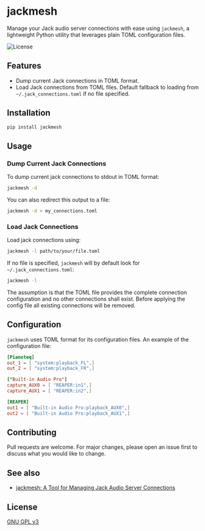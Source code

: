 # jackmesh

Manage your Jack audio server connections with ease using `jackmesh`, a lightweight Python utility that leverages plain TOML configuration files.

![License](https://github.com/omnitonal/jackmesh/blob/main/LICENSE)

## Features

- Dump current Jack connections in TOML format.
- Load Jack connections from TOML files. Default fallback to loading from `~/.jack_connections.toml` if no file specified.

## Installation

```bash
pip install jackmesh
```

## Usage

### Dump Current Jack Connections

To dump current jack connections to stdout in TOML format:

```bash
jackmesh -d
```

You can also redirect this output to a file:

```bash
jackmesh -d > my_connections.toml
```

### Load Jack Connections

Load jack connections using:

```bash
jackmesh -l path/to/your/file.toml
```

If no file is specified, `jackmesh` will by default look for `~/.jack_connections.toml`:

```bash
jackmesh -l
```

The assumption is that the TOML file provides the complete connection configuration and no other connections shall exist. Before applying the config file all existing connections will be removed.

## Configuration

`jackmesh` uses TOML format for its configuration files. An example of the configuration file:

```toml
[Pianoteq]
out_1 = [ "system:playback_FL",]
out_2 = [ "system:playback_FR",]

["Built-in Audio Pro"]
capture_AUX0 = [ "REAPER:in1",]
capture_AUX1 = [ "REAPER:in2",]

[REAPER]
out1 = [ "Built-in Audio Pro:playback_AUX0",]
out2 = [ "Built-in Audio Pro:playback_AUX1",]
```

## Contributing

Pull requests are welcome. For major changes, please open an issue first to discuss what you would like to change.

## See also

- [jackmesh: A Tool for Managing Jack Audio Server Connections](https://www.omnitonal.com/jackmesh-a-tool-for-managing-jack-audio-server-connections/)

## License

[GNU GPL v3](https://github.com/omnitonal/jackmesh/blob/main/LICENSE)
```
